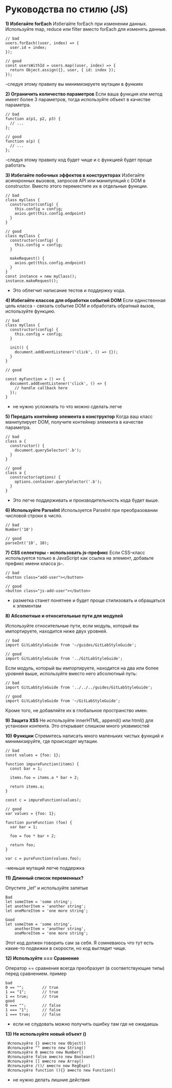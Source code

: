 # Руководства по стилю (JS)

**1) Избегайте forEach**
    Избегайте forEach при изменении данных. Используйте map, reduce или filter вместо forEach для изменять данные.
   
    // bad
    users.forEach((user, index) => {
      user.id = index;
    });
    
    // good
    const usersWithId = users.map((user, index) => {
      return Object.assign({}, user, { id: index });
    });
    
-следуя этому правилу вы минимизируете мутации в функиях
    
**2) Ограничить количество параметров**
    Если ваша функция или метод имеет более 3 параметров, тогда используйте объект в качестве параметра.
    
    // bad
    function a(p1, p2, p3) {
      // ...
    };
    
    // good
    function a(p) {
      // ...
    };
    
 -следуя этому правилу код будет чище и с функцией будет проще работать
    
**3) Избегайте побочных эффектов в конструкторах**
Избегайте асинхронных вызовов, запросов API или манипуляций с DOM в constructor. Вместо этого переместите их в отдельные функции. 
   
    // bad
    class myClass {
      constructor(config) {
        this.config = config;
        axios.get(this.config.endpoint)
      }
    }
    
    // good
    class myClass {
      constructor(config) {
        this.config = config;
      }
    
      makeRequest() {
        axios.get(this.config.endpoint)
      }
    }
    const instance = new myClass();
    instance.makeRequest();    
- Это облегчит написание тестов и поддержку кода.

**4) Избегайте классов для обработки событий DOM**
Если единственная цель класса - связать событие DOM и обработать обратный вызов, используйте функцию.

    // bad
    class myClass {
      constructor(config) {
        this.config = config;
      }
    
      init() {
        document.addEventListener('click', () => {});
      }
    }
    
    // good
    
    const myFunction = () => {
      document.addEventListener('click', () => {
        // handle callback here
      });
    }
- не нужно усложнать то что можно сделать легче
    
**5) Передать контейнер элемента в конструктор**
Когда ваш класс манипулирует DOM, получите контейнер элемента в качестве параметра. 

    // bad
    class a {
      constructor() {
        document.querySelector('.b');
      }
    }
    
    // good
    class a {
      constructor(options) {
        options.container.querySelector('.b');
      }
    }
- Это легче поддерживать и производительность кода будет выше.
    
**6) Используйте ParseInt**
Используется ParseInt при преобразовании числовой строки в число.

    // bad
    Number('10')
    
    // good
    parseInt('10', 10);    
    
**7) CSS селекторы - использовать js-префикс**
    Если CSS-класс используется только в JavaScript как ссылка на элемент, добавьте префикс имени класса js-.
    
    // bad
    <button class="add-user"></button>
    
    // good
    <button class="js-add-user"></button>
    
- разметка станет понятнее и будет проще стилизовать и обращаться к элементам 
    
**8) Абсолютные и относительные пути для модулей**

Используйте относительные пути, если модуль, который вы импортируете, находится ниже двух уровней.

    // bad
    import GitLabStyleGuide from '~/guides/GitLabStyleGuide';
    
    // good
    import GitLabStyleGuide from '../GitLabStyleGuide';

Если модуль, который вы импортируете, находится на два или более уровней выше, используйте вместо него абсолютный путь:

    // bad
    import GitLabStyleGuide from '../../../guides/GitLabStyleGuide';
    
    // good
    import GitLabStyleGuide from '~/GitLabStyleGuide';

Кроме того, не добавляйте их в глобальное пространство имен.
 
**9) Защита XSS**
  Не используйте innerHTML, append() или html() для установки контента. Это открывает слишком много уязвимостей
  
**10) Функции**
Стремитесь написать много маленьких чистых функций и минимизируйте, где происходят мутации.
   
    // bad
    const values = {foo: 1};
    
    function impureFunction(items) {
      const bar = 1;
    
      items.foo = items.a * bar + 2;
    
      return items.a;
    }
    
    const c = impureFunction(values);
    
    // good
    var values = {foo: 1};
    
    function pureFunction (foo) {
      var bar = 1;
    
      foo = foo * bar + 2;
    
      return foo;
    }
    
    var c = pureFunction(values.foo); 
 
-меньше мутаций легче поддержка    
    
**11) Длинный список переменных?** 

Опустите „let“ и используйте запятые
     
    Bad
    let someItem = 'some string';  
    let anotherItem = 'another string';  
    let oneMoreItem = 'one more string';  
   
    Good
    let someItem = 'some string',  
        anotherItem = 'another string',  
        oneMoreItem = 'one more string';  

Этот код должен говорить сам за себя. Я сомневаюсь что тут есть какие-то подвижки в скорости, но код выглядит чище.

**12) Используйте === Сравнение**

Оператор == сравнения всегда преобразует (в соответствующие типы) перед сравнением.
пример

    bad
    0 == "";        // true
    1 == "1";       // true
    1 == true;      // true
    good
    0 === "";       // false
    1 === "1";      // false
    1 === true;     // false

- если не слудовать можно получить ошибку там где не ожидаешь
    
 **13) Не используйте новый объект ()**
 
     Используйте {} вместо new Object()
     Используйте "" вместо new String()
     Используйте 0 вместо new Number()
     Используйте false вместо new Boolean()
     Используйте [] вместо new Array()
     Используйте /()/ вместо new RegExp()
     Используйте function (){} вместо new Function()
 - не нужно делать лишние действия     